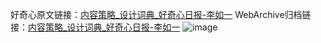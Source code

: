 好奇心原文链接：[内容策略_设计词典_好奇心日报-李如一](https://www.qdaily.com/articles/1755.html)
WebArchive归档链接：[内容策略_设计词典_好奇心日报-李如一](http://web.archive.org/web/20190623150030/https://www.qdaily.com/articles/1755.html)
![image](http://ww3.sinaimg.cn/large/007d5XDply1g3v4jzteb1j30u03hmx5m)